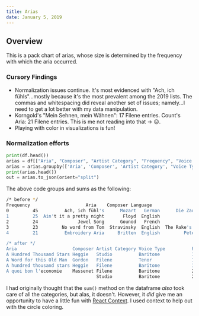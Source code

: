 ```yaml
---
title: Arias
date: January 5, 2019
---
```


## Overview

This is a pack chart of arias, whose size is determined by the frequency with which the aria occurred.

### Cursory Findings

- Normalization issues continue. It's most evidenced with "Ach, ich fühls"...mostly because it's the most prevalent among the 2019 lists. The commas and whitespacing did reveal another set of issues; namely...I need to get a lot better with my data manipulation.
- Korngold's "Mein Sehnen, mein Wähnen": 17 Filene entries. Count's Aria: 21 Filene entries. This is me not reading into that -> 😐.
- Playing with color in visualizations is fun!

### Normalization efforts

```python
print(df.head())
arias = df[["Aria", "Composer", "Artist Category", "Frequency", "Voice Type"]].copy()
arias = arias.groupby(['Aria', 'Composer', 'Artist Category', "Voice Type"]).sum()
print(arias.head())
out = arias.to_json(orient="split")
```

The above code groups and sums as the following:

```sh
/* before */
Frequency                     Aria    Composer Language                Opera Voice Type Artist Category
0         45          Ach, ich fühl's      Mozart   German      Die Zauberflöte    Soprano          Filene
1         25  Ain't it a pretty night       Floyd  English             Susannah    Soprano          Filene
2         24               Jewel Song      Gounod   French                Faust    Soprano          Filene
3         23         No word from Tom  Stravinsky  English  The Rake's Progress    Soprano          Filene
4         21          Embroidery Aria     Britten  English         Peter Grimes    Soprano          Filene

/* after */
Aria                     Composer Artist Category Voice Type          Frequency
A Hundred Thousand Stars Heggie   Studio          Baritone            1
A Word for this Old Man  Gordon   Filene          Tenor               1
A hundred thousand stars Heggie   Filene          Baritone            1
A quoi bon l'economie    Massenet Filene          Baritone            2
                                  Studio          Baritone            2
```

I had originally thought that the `sum()` method on the dataframe _also_ took care of all the categories, but alas, it doesn't. However, it _did_ give me an opportunity to have a little fun with [React Context](https://reactjs.org/docs/context.html). I used context to help out with the circle coloring.
